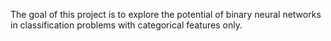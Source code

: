 The goal of this project is to explore the potential of binary neural networks in classification problems with categorical features only. 

